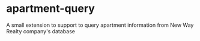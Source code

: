 # apartment-query
A small extension to support to query apartment information from New Way Realty company's database
